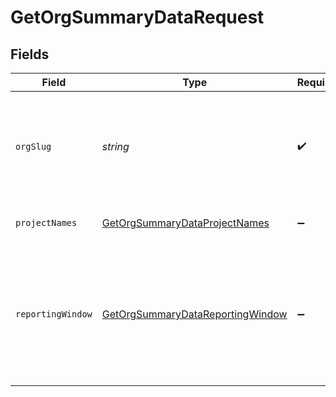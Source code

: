 # GetOrgSummaryDataRequest


## Fields

| Field                                                                                           | Type                                                                                            | Required                                                                                        | Description                                                                                     |
| ----------------------------------------------------------------------------------------------- | ----------------------------------------------------------------------------------------------- | ----------------------------------------------------------------------------------------------- | ----------------------------------------------------------------------------------------------- |
| `orgSlug`                                                                                       | *string*                                                                                        | :heavy_check_mark:                                                                              | Org slug in the form `vcs-slug/org-name`. The `/` characters may be URL-escaped.                |
| `projectNames`                                                                                  | [GetOrgSummaryDataProjectNames](../../models/operations/getorgsummarydataprojectnames.md)       | :heavy_minus_sign:                                                                              | List of project names.                                                                          |
| `reportingWindow`                                                                               | [GetOrgSummaryDataReportingWindow](../../models/operations/getorgsummarydatareportingwindow.md) | :heavy_minus_sign:                                                                              | The time window used to calculate summary metrics. If not provided, defaults to last-90-days    |